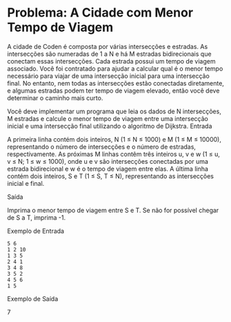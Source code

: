 # Problema: A Cidade com Menor Tempo de Viagem

A cidade de Coden é composta por várias intersecções e estradas. As intersecções são numeradas de 1 a N e há M estradas bidirecionais que conectam essas intersecções. Cada estrada possui um tempo de viagem associado. Você foi contratado para ajudar a calcular qual é o menor tempo necessário para viajar de uma intersecção inicial para uma intersecção final. No entanto, nem todas as intersecções estão conectadas diretamente, e algumas estradas podem ter tempo de viagem elevado, então você deve determinar o caminho mais curto.

Você deve implementar um programa que leia os dados de N intersecções, M estradas e calcule o menor tempo de viagem entre uma intersecção inicial e uma intersecção final utilizando o algoritmo de Dijkstra.
Entrada

A primeira linha contém dois inteiros, N (1 ≤ N ≤ 1000) e M (1 ≤ M ≤ 10000), representando o número de intersecções e o número de estradas, respectivamente.
As próximas M linhas contêm três inteiros u, v e w (1 ≤ u, v ≤ N; 1 ≤ w ≤ 1000), onde u e v são intersecções conectadas por uma estrada bidirecional e w é o tempo de viagem entre elas.
A última linha contém dois inteiros, S e T (1 ≤ S, T ≤ N), representando as intersecções inicial e final.

Saída

Imprima o menor tempo de viagem entre S e T. Se não for possível chegar de S a T, imprima -1.

Exemplo de Entrada

    5 6
    1 2 10
    1 3 5
    2 4 1
    3 4 8
    3 5 2
    4 5 6
    1 5

Exemplo de Saída

7
